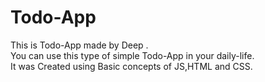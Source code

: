 # Todo-App
This is Todo-App made by Deep .
<br>
You can use this type of simple Todo-App in your daily-life.
<br>
It was Created using Basic concepts of JS,HTML and CSS. 
